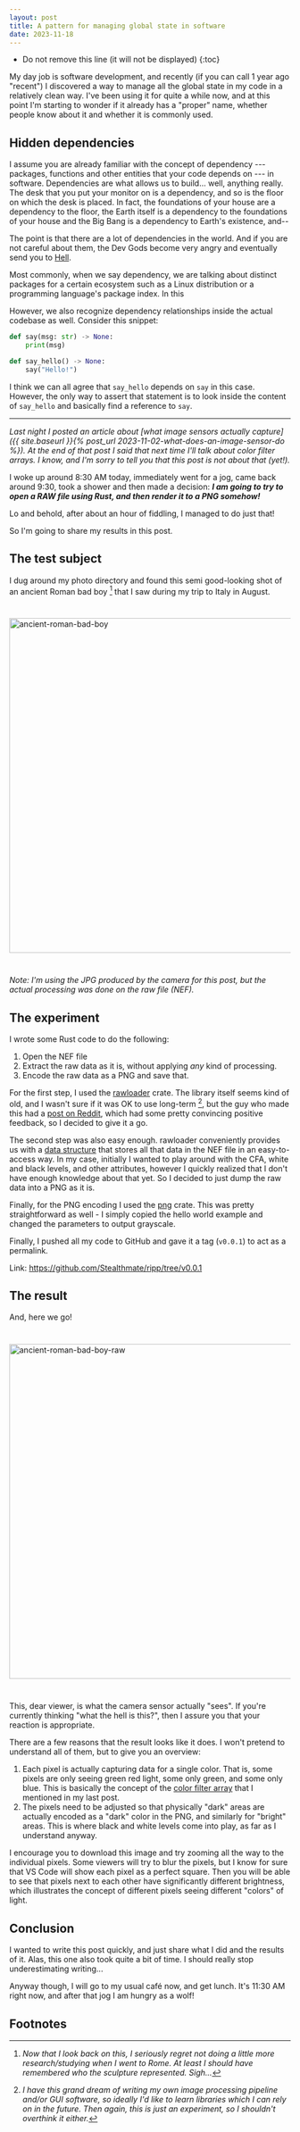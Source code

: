 ```yaml
---
layout: post
title: A pattern for managing global state in software
date: 2023-11-18
---
```


* Do not remove this line (it will not be displayed)
{:toc}

My day job is software development, and recently (if you can call 1 year ago "recent") I discovered a way to manage all the global state in my code in a relatively clean way. I've been using it for quite a while now, and at this point I'm starting to wonder if it already has a "proper" name, whether people know about it and whether it is commonly used.

## Hidden dependencies

I assume you are already familiar with the concept of dependency --- packages, functions and other entities that your code depends on --- in software. Dependencies are what allows us to build... well, anything really. The desk that you put your monitor on is a dependency, and so is the floor on which the desk is placed. In fact, the foundations of your house are a dependency to the floor, the Earth itself is a dependency to the foundations of your house and the Big Bang is a dependency to Earth's existence, and--

The point is that there are a lot of dependencies in the world. And if you are not careful about them, the Dev Gods become very angry and eventually send you to [Hell](https://en.wikipedia.org/wiki/Dependency_hell).

Most commonly, when we say dependency, we are talking about distinct packages for a certain ecosystem such as a Linux distribution or a programming language's package index. In this 

However, we also recognize dependency relationships inside the actual codebase as well. Consider this snippet:

```python
def say(msg: str) -> None:
    print(msg)

def say_hello() -> None:
    say("Hello!")
```

I think we can all agree that `say_hello` depends on `say` in this case. However, the only way to assert that statement is to look inside the content of `say_hello` and basically find a reference to `say`.




---

_Last night I posted an article about [what image sensors actually capture]({{ site.baseurl }}{% post_url 2023-11-02-what-does-an-image-sensor-do %}). At the end of that post I said that next time I'll talk about color filter arrays. I know, and I'm sorry to tell you that this post is not about that (yet!)._

I woke up around 8:30 AM today, immediately went for a jog, came back around 9:30, took a shower and then made a decision: **_I am going to try to open a RAW file using Rust, and then render it to a PNG somehow!_**

Lo and behold, after about an hour of fiddling, I managed to do just that!

So I'm going to share my results in this post.

## The test subject

I dug around my photo directory and found this semi good-looking shot of an ancient Roman bad boy [^1] that I saw during my trip to Italy in August.

<div style="margin: 40px 0; display: flex; flex-direction: column; width: 100%; align-items: center;">
    <img height="600px" src="{{ site.baseurl }}/assets/ancient-roman-bad-boy.jpg" alt="ancient-roman-bad-boy" />
</div>

_Note: I'm using the JPG produced by the camera for this post, but the actual processing was done on the raw file (NEF)._

## The experiment

I wrote some Rust code to do the following:

1. Open the NEF file
2. Extract the raw data as it is, without applying _any_ kind of processing.
3. Encode the raw data as a PNG and save that.

For the first step, I used the [rawloader](https://crates.io/crates/rawloader) crate. The library itself seems kind of old, and I wasn't sure if it was OK to use long-term [^2], but the guy who made this had a [post on Reddit](https://www.reddit.com/r/rust/comments/6c6dxu), which had some pretty convincing positive feedback, so I decided to give it a go.

The second step was also easy enough. rawloader conveniently provides us with a [data structure](https://github.com/pedrocr/rawloader/blob/56297dad3c1bdae9c63876bde869e1df1c2f1c95/src/decoders/image.rs#L7-L43) that stores all that data in the NEF file in an easy-to-access way. In my case, initially I wanted to play around with the CFA, white and black levels, and other attributes, however I quickly realized that I don't have enough knowledge about that yet. So I decided to just dump the raw data into a PNG as it is.

Finally, for the PNG encoding I used the [png](https://crates.io/crates/png) crate. This was pretty straightforward as well - I simply copied the hello world example and changed the parameters to output grayscale.

Finally, I pushed all my code to GitHub and gave it a tag (`v0.0.1`) to act as a permalink.

Link: 
<https://github.com/Stealthmate/ripp/tree/v0.0.1>

## The result

And, here we go!

<div style="margin: 40px 0; display: flex; flex-direction: column; width: 100%; align-items: center;">
    <img height="600px" src="{{ site.baseurl }}/assets/ancient-roman-bad-boy-raw.png" alt="ancient-roman-bad-boy-raw" />
</div>

This, dear viewer, is what the camera sensor actually "sees". If you're currently thinking "what the hell is this?", then I assure you that your reaction is appropriate.

There are a few reasons that the result looks like it does. I won't pretend to understand all of them, but to give you an overview:

1. Each pixel is actually capturing data for a single color. That is, some pixels are only seeing green red light, some only green, and some only blue. This is basically the concept of the [color filter array](https://en.wikipedia.org/wiki/Color_filter_array) that I mentioned in my last post.
2. The pixels need to be adjusted so that physically "dark" areas are actually encoded as a "dark" color in the PNG, and similarly for "bright" areas. This is where black and white levels come into play, as far as I understand anyway.

I encourage you to download this image and try zooming all the way to the individual pixels. Some viewers will try to blur the pixels, but I know for sure that VS Code will show each pixel as a perfect square. Then you will be able to see that pixels next to each other have significantly different brightness, which illustrates the concept of different pixels seeing different "colors" of light.

## Conclusion

I wanted to write this post quickly, and just share what I did and the results of it. Alas, this one also took quite a bit of time. I should really stop underestimating writing...

Anyway though, I will go to my usual café now, and get lunch. It's 11:30 AM right now, and after that jog I am hungry as a wolf!

## Footnotes

[^1]: _Now that I look back on this, I seriously regret not doing a little more research/studying when I went to Rome. At least I should have remembered who the sculpture represented. Sigh..._

[^2]: _I have this grand dream of writing my own image processing pipeline and/or GUI software, so ideally I'd like to learn libraries which I can rely on in the future. Then again, this is just an experiment, so I shouldn't overthink it either._
